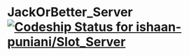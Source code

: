 # JackOrBetter_Server [ ![Codeship Status for ishaan-puniani/Slot_Server](https://codeship.com/projects/794088b0-c824-0133-6a7a-4ac43df0202f/status?branch=master)](https://codeship.com/projects/139224)
